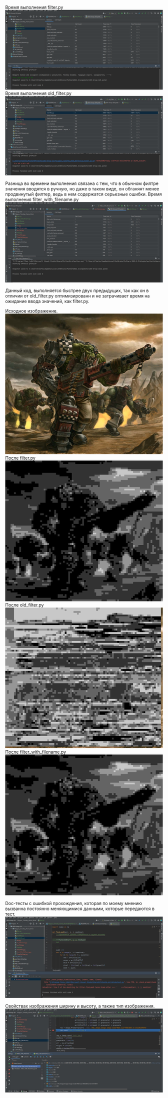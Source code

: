 Время выполнения filter.py
![](TimeFilter.jpg)
Время выполнения old_filter.py
![](TimeOldFilter.jpg)

Разница во времени выполнения связана с тем, что в обычном филтре значения вводятся в ручную, но даже в таком виде, он обганяят менее продвинутый филтер, ведь в нем содержатся серьезные ошибки.
Время выполнения filter_with_filename.py
![](TimeFilterFileName.jpg)

Данный код, выполняется быстрее двух предыдущих, так как он в отличии от old_filter.py оптимизированн и не затрачивает время на ожидание ввода значений, как filter.py.

Исходное изображение.
![](Test.jpg)
После filter.py
![](res.jpg)
После old_filter.py
![](res_Old.jpg)
После filter_with_filename.py
![](res_Filename.jpg)

Doc-тесты с ошибкой прохождения, которая по моему мнению вызванна постоянно меняющимися данными, которые передаются в тест.
![](Doc-test.jpg)

Свойствах изображения ширину и высоту, а также тип изображения.
![](velums.jpg)
